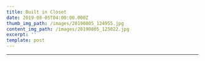 ```yaml
---
title: Built in Closet
date: 2019-08-05T04:00:00.000Z
thumb_img_path: /images/20190805_124955.jpg
content_img_path: /images/20190805_125022.jpg
excerpt: ''
template: post
---
```

****
